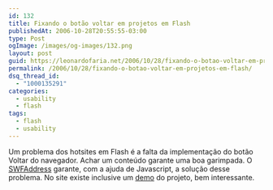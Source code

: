 ```yaml
---
id: 132
title: Fixando o botão voltar em projetos em Flash
publishedAt: 2006-10-28T20:55:55-03:00
type: Post
ogImage: /images/og-images/132.png
layout: post
guid: https://leonardofaria.net/2006/10/28/fixando-o-botao-voltar-em-projetos-em-flash/
permalink: /2006/10/28/fixando-o-botao-voltar-em-projetos-em-flash/
dsq_thread_id:
  - "1000135291"
categories:
  - usability
  - flash
tags:
  - flash
  - usability
---
```

Um problema dos hotsites em Flash é a falta da implementação do botão Voltar do navegador. Achar um conteúdo garante uma boa garimpada. O [SWFAddress](http://www.asual.com/swfaddress) garante, com a ajuda de Javascript, a solução desse problema. No site existe inclusive um [demo](http://www.asual.com/swfaddress) do projeto, bem interessante.
